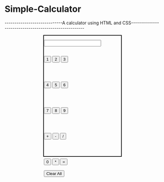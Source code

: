 # Simple-Calculator
-----------------------------A calculator using HTML and CSS------------------------------------------------------

<html>
<head>
<title>CALCULATOR HOSTED THROUGH AWS</title>
<style>
.formstyle{
 width:250px;
 height:390px;
 margin:auto;
 border:2px solid black;
}

input{
 width:80px;
 height:40px;
 background-color:orange;
 
 font-size:30px;
 color:black;
 border-bottom:1px red;
 
}

#finalanswer{
 width:250px;
}

#clearbutton{
 width:250px;
}

</style>
</head>
<body>
<div class="formstyle">
<form name="formCalci">

<input type="text" name="answers"  id="finalanswer"> <br> </br>

<input type="button" value="1" onclick="formCalci.answers.value += '1' " >
<input type="button" value="2" onclick="formCalci.answers.value += '2' " >  
<input type="button" value="3" onclick="formCalci.answers.value += '3' " >


<br> </br>

<input type="button" value="4" onclick="formCalci.answers.value += '4' " >
<input type="button" value="5" onclick="formCalci.answers.value += '5' " >
<input type="button" value="6" onclick="formCalci.answers.value += '6' " >


<br> </br>

<input type="button" value="7" onclick="formCalci.answers.value += '7' " >
<input type="button" value="8" onclick="formCalci.answers.value += '8' " >
<input type="button" value="9" onclick="formCalci.answers.value += '9' " >

<br> </br>

<input type="button" value="+" onclick="formCalci.answers.value += '+' " >
<input type="button" value="-" onclick="formCalci.answers.value += '-' " >
<input type="button" value="/" onclick="formCalci.answers.value += '/' " >

<br></br>

<input type="button" value="0" onclick="formCalci.answers.value += '0' " >
<input type="button" value="*" onclick="formCalci.answers.value += '*' " >
<input type="button" value="="onclick="formCalci.answers.value = eval(formCalci.answers.value) " >
<br> </br>

<input type="button" value="Clear All" id="clearbutton" onclick="formCalci.answers.value = '' " >


</form>
</div>
</body>
</html>

